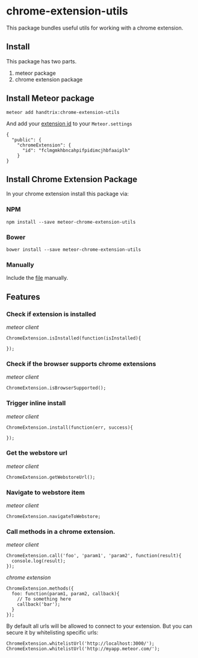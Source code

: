 # chrome-extension-utils

This package bundles useful utils for working with a chrome extension.


## Install 

This package has two parts. 

1. meteor package
2. chrome extension package

## Install Meteor package

    meteor add handtrix:chrome-extension-utils

And add your [extension id](https://developer.chrome.com/apps/manifest/key) to your `Meteor.settings`

    {
      "public": {
        "chromeExtension": {
          "id": "fclmgmkhbncahpifpidimcjhbfaaiplh"
        }
    }

## Install Chrome Extension Package

In your chrome extension install this package via:

### NPM

    npm install --save meteor-chrome-extension-utils

### Bower

    bower install --save meteor-chrome-extension-utils

### Manually

Include the [file](extension/chrome-extension.js) manually.


## Features

### Check if extension is installed

*meteor client* 

    ChromeExtension.isInstalled(function(isInstalled){

    });

### Check if the browser supports chrome extensions

*meteor client* 

    ChromeExtension.isBrowserSupported();

### Trigger inline install

*meteor client* 

    ChromeExtension.install(function(err, success){

    });

### Get the webstore url

*meteor client* 

    ChromeExtension.getWebstoreUrl();

### Navigate to webstore item

*meteor client* 

    ChromeExtension.navigateToWebstore;

### Call methods in a chrome extension.

*meteor client*

    ChromeExtension.call('foo', 'param1', 'param2', function(result){
      console.log(result);
    });


*chrome extension*

    ChromeExtension.methods({
      foo: function(param1, param2, callback){
        // To something here
        callback('bar');
      }
    });

By default all urls will be allowed to connect to your extension.
But you can secure it by whitelisting specific urls:

    ChromeExtension.whitelistUrl('http://localhost:3000/');
    ChromeExtension.whitelistUrl('http://myapp.meteor.com/');
